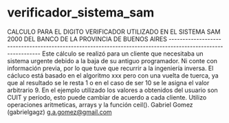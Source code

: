 # verificador_sistema_sam
CALCULO PARA EL DIGITO VERIFICADOR UTILIZADO EN EL SISTEMA SAM 2000 DEL BANCO DE LA PROVINCIA DE BUENOS AIRES -------------------------------------------------------------------------------------------------------------  Este cálculo se realizó para un cliente que necesitaba un sistema urgente debido a la baja de su antiguo programador. Ni conte con información previa, por lo que tuve que recurrir a la ingeniería inversa. El cácluco está basado en el algoritmo xxx pero con una vuelta de tuerca, ya que al resultado se le resta 1 o en el caso de ser 10 se le asigna el valor arbitrario 9. En el ejemplo utilizado los valores a obtenidos del usuario son CUIT y período, esto puede cambiar de acuerdo a cada cliente. Utilizo operaciones aritmeticas, arrays y la función ceil().  Gabriel Gomez (gabrielgagz) g.a.gomez@gmail.com
